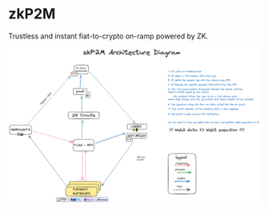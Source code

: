 # zkP2M

Trustless and instant fiat-to-crypto on-ramp powered by ZK.

![Architecture Diagram](./images/zkp2m_architecture.png)